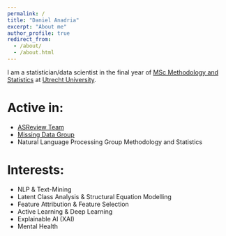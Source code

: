 ```yaml
---
permalink: /
title: "Daniel Anadria"
excerpt: "About me"
author_profile: true
redirect_from: 
  - /about/
  - /about.html
---
```


I am a statistician/data scientist in the final year of [MSc Methodology and Statistics](https://www.uu.nl/en/organisation/methodology-and-statistics/master-msbbss) at [Utrecht University](https://uu.nl/en).

Active in:
======
- [ASReview Team](https://asreview.nl/)
- [Missing Data Group](https://www.uu.nl/en/organisation/methodology-and-statistics/missing-data)
- Natural Language Processing Group Methodology and Statistics

Interests:
======
- NLP & Text-Mining
- Latent Class Analysis & Structural Equation Modelling
- Feature Attribution & Feature Selection
- Active Learning & Deep Learning
- Explainable AI (XAI)
- Mental Health

